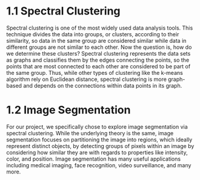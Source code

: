 # 1.1 Spectral Clustering
Spectral clustering is one of the most widely used data analysis tools. This technique divides the data into groups, or clusters, according to their similarity, so data in the same group are considered similar while data in different groups are not similar to each other. Now the question is, how do we determine these clusters? Spectral clustering represents the data sets as graphs and classifies them by the edges connecting the points, so the points that are most connected to each other are considered to be part of the same group. Thus, while other types of clustering like the k-means algorithm rely on Euclidean distance, spectral clustering is more graph-based and depends on the connections within data points in its graph.

# 1.2 Image Segmentation
For our project, we specifically chose to explore image segmentation via spectral clustering. While the underlying theory is the same, image segmentation focuses on partitioning the image into regions, which ideally represent distinct objects, by detecting groups of pixels within an image by considering how similar they are with regards to properties like intensity, color, and position. Image segmentation has many useful applications including medical imaging, face recognition, video surveillance, and many more.
